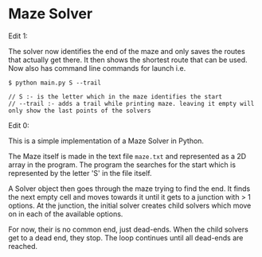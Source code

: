 # Maze Solver

Edit 1:

The solver now identifies the end of the maze and only saves the routes that actually get there.
It then shows the shortest route that can be used.
Now also has command line commands for launch i.e.
```
$ python main.py S --trail

// S :- is the letter which in the maze identifies the start
// --trail :- adds a trail while printing maze. leaving it empty will only show the last points of the solvers
```

Edit 0:

This is a simple implementation of a Maze Solver in Python.

The Maze itself is made in the text file `maze.txt` and represented as a 2D array in the program.
The program the searches for the start which is represented by the letter 'S' in the file itself.

A Solver object then goes through the maze trying to find the end.
It finds the next empty cell and moves towards it until it gets to a junction with > 1 options.
At the junction, the initial solver creates child solvers which move on in each of the available options.

For now, their is no common end, just dead-ends. When the child solvers get to a dead end, they stop. The loop
continues until all dead-ends are reached.
